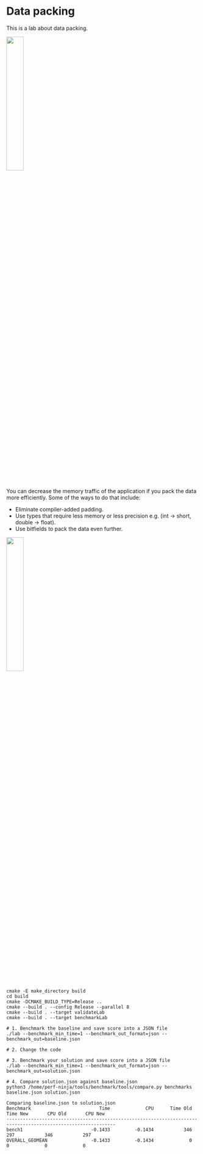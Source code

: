 # Data packing

This is a lab about data packing.

[<img src="https://drive.google.com/uc?export=view&id=16uvUgz327TXrysAf2HXYRe_KRBALHw2j" width="30%">](https://www.youtube.com/watch?v=-V-oIXrqA2s&list=PLRWO2AL1QAV6bJAU2kgB4xfodGID43Y5d)

You can decrease the memory traffic of the application if you pack the data more efficiently.
Some of the ways to do that include:

* Eliminate compiler-added padding.
* Use types that require less memory or less precision e.g. (int -> short, double -> float).
* Use bitfields to pack the data even further.

[<img src="https://drive.google.com/uc?export=view&id=12iavTVH9WUbb9BguLBLKe0QqdiPBMBiG" width="30%">](https://www.youtube.com/watch?v=ta096PQ6gTg&list=PLRWO2AL1QAV6bJAU2kgB4xfodGID43Y5d)



```
cmake -E make_directory build
cd build
cmake -DCMAKE_BUILD_TYPE=Release ..
cmake --build . --config Release --parallel 8
cmake --build . --target validateLab
cmake --build . --target benchmarkLab
```

```
# 1. Benchmark the baseline and save score into a JSON file
./lab --benchmark_min_time=1 --benchmark_out_format=json --benchmark_out=baseline.json

# 2. Change the code

# 3. Benchmark your solution and save score into a JSON file
./lab --benchmark_min_time=1 --benchmark_out_format=json --benchmark_out=solution.json

# 4. Compare solution.json against baseline.json
python3 /home/perf-ninja/tools/benchmark/tools/compare.py benchmarks baseline.json solution.json
```

```
Comparing baseline.json to solution.json
Benchmark                         Time             CPU      Time Old      Time New       CPU Old       CPU New
--------------------------------------------------------------------------------------------------------------
bench1                         -0.1433         -0.1434           346           297           346           297
OVERALL_GEOMEAN                -0.1433         -0.1434             0             0             0             0
```
